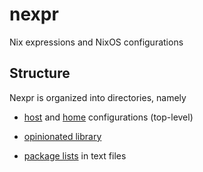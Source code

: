 # nexpr

Nix expressions and NixOS configurations

## Structure

Nexpr is organized into directories, namely

- [host](./nixos/) and [home](./home/) configurations (top-level)

- [opinionated library](./libnexpr/)

- [package lists](./packages/) in text files
